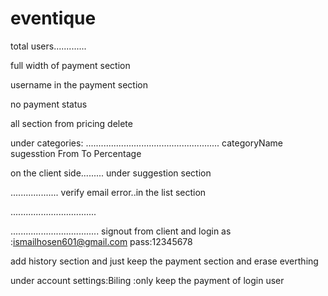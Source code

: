 # eventique

total users.............

full width of payment section

username in the payment section

no payment status

all section from pricing delete


under categories:
.....................................................
categoryName
sugesstion
From 
To
Percentage



on the client side.........
under suggestion section



...................
verify email error..in the list section


..................................


...................................
signout from client
and login as :ismailhosen601@gmail.com
pass:12345678

add history section
and just keep the payment section and erase everthing

under account settings:Biling :only keep the payment of login user




















